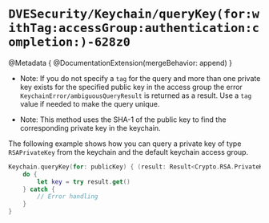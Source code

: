 # ``DVESecurity/Keychain/queryKey(for:withTag:accessGroup:authentication:completion:)-628z0``

@Metadata {
    @DocumentationExtension(mergeBehavior: append)
}

- Note: If you do not specify a `tag` for the query and more than one private key exists for the specified public key in the access group the error ``KeychainError/ambiguousQueryResult`` is returned as a result. Use a `tag` value if needed to make the query unique.

- Note: This method uses the SHA-1 of the public key to find the corresponding private key in the keychain.

The following example shows how you can query a private key of type ``RSAPrivateKey`` from the keychain and the default keychain access group.
```swift
Keychain.queryKey(for: publicKey) { (result: Result<Crypto.RSA.PrivateKey?, Error>) in
    do {
        let key = try result.get()
    } catch {
        // Error handling
    }
}
```

